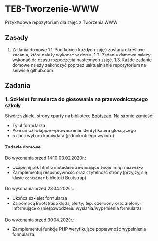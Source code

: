 # TEB-Tworzenie-WWW
Przykładowe repozytorium dla zajęć z Tworzenia WWW

## Zasady

1. Zadania domowe
1.1. Pod koniec każdych zajęć zostaną określone zadania, które należy wykonać w domu.
1.2. Zadania domowe należy wykonać do czasu rozpoczęcia następnych zajęć.
1.3. Każde zadanie domowe należy zakończyć poprzez uaktualnienie repozytorium na serwisie github.com.

 ## Zadania
 
 ### 1. Szkielet formularza do głosowania na przewodniczącego szkoły
 Stwórz szkielet strony oparty na bibliotece [Bootstrap](https://getbootstrap.com).
 Na stronie zamieść:
  - Tytuł formularza
  - Pole umożliwiające wprowadzenie identyfikatora głosującego
  - 5 opcji wyboru kandydata (jednokrotnego wyboru)
  
 #### Zadanie domowe
Do wykonania przed 14:10 03.02.2020r.:
 - Uzupełnij plik html o metadane zawierające twoje imię i nazwisko
 - Zaimplementuj responsywność oraz czytelność strony (przyjżyj się klasie ```container``` biblioteki Bootstrap)
 
 ####
Do wykonania przed 23.04.2020r.:
 - Ukończ szkielet formularza
 - Za pomocą Bootstrapa dodaj alerty, (np. czerwony oraz zielony) informujące o (nie)powodzeniu wysłania/wypełnienia formularza.

 ####
Do wykonania przed 30.04.2020r.:
 - Zaimplementuj funkcje PHP weryfikujące poprawność wypełnienia formularza.
